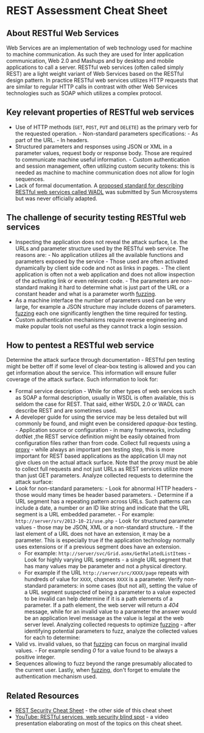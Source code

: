 # REST Assessment Cheat Sheet 
## About RESTful Web Services 
Web Services are an implementation of web technology used for machine to machine communication. As such they are used for Inter application
communication, Web 2.0 and Mashups and by desktop and mobile applications to call a server.
 RESTful web services (often called simply REST) are a light weight
variant of Web Services based on the RESTful design pattern. In practice RESTful web services utilizes HTTP requests that are similar to regular
HTTP calls in contrast with other Web Services technologies such as SOAP which utilizes a complex protocol.
 ## Key relevant properties of RESTful web services
 -   Use of HTTP methods (`GET`, `POST`, `PUT` and `DELETE`) as the
    primary verb for the requested operation. -   Non-standard parameters specifications:
    -   As part of the URL.     -   In headers.
-   Structured parameters and responses using JSON or XML in a parameter     values, request body or response body. Those are required to
    communicate machine useful information. -   Custom authentication and session management, often utilizing custom
    security tokens: this is needed as machine to machine communication     does not allow for login sequences.
-   Lack of formal documentation. A [proposed standard for describing     RESTful web services called
    WADL](http://www.w3.org/Submission/wadl/) was submitted by Sun     Microsystems but was never officially adapted.
 ## The challenge of security testing RESTful web services
 -   Inspecting the application does not reveal the attack surface, I.e.
    the URLs and parameter structure used by the RESTful web service.     The reasons are:
    -   No application utilizes all the available functions and         parameters exposed by the service
    -   Those used are often activated dynamically by client side code         and not as links in pages.
    -   The client application is often not a web application and does         not allow inspection of the activating link or even relevant
        code. -   The parameters are non-standard making it hard to determine what is
    just part of the URL or a constant header and what is a parameter     worth [fuzzing](https://owasp.org/www-community/Fuzzing).
-   As a machine interface the number of parameters used can be very     large, for example a JSON structure may include dozens of
    parameters. [fuzzing](https://owasp.org/www-community/Fuzzing) each     one significantly lengthen the time required for testing.
-   Custom authentication mechanisms require reverse engineering and     make popular tools not useful as they cannot track a login session.
 ## How to pentest a RESTful web service
 Determine the attack surface through documentation - RESTful pen testing
might be better off if some level of clear-box testing is allowed and you can get information about the service.
 This information will ensure fuller coverage of the attack surface. Such
information to look for: 
-   Formal service description - While for other types of web services     such as SOAP a formal description, usually in WSDL is often
    available, this is seldom the case for REST. That said, either WSDL     2.0 or WADL can describe REST and are sometimes used.
-   A developer guide for using the service may be less detailed but     will commonly be found, and might even be considered *opaque-box*
    testing. -   Application source or configuration - in many frameworks, including
    dotNet ,the REST service definition might be easily obtained from     configuration files rather than from code.
 Collect full requests using a [proxy](https://www.zaproxy.org/) - while
always an important pen testing step, this is more important for REST based applications as the application UI may not give clues on the
actual attack surface. 
Note that the proxy must be able to collect full requests and not just URLs as REST services utilize more than just GET parameters.
 Analyze collected requests to determine the attack surface:
 -   Look for non-standard parameters:
    -   Look for abnormal HTTP headers - those would many times be         header based parameters.
    -   Determine if a URL segment has a repeating pattern across URLs.         Such patterns can include a date, a number or an ID like string
        and indicate that the URL segment is a URL embedded parameter.         -   For example: `http://server/srv/2013-10-21/use.php`
    -   Look for structured parameter values - those may be JSON, XML or         a non-standard structure.
    -   If the last element of a URL does not have an extension, it may         be a parameter. This is especially true if the application
        technology normally uses extensions or if a previous segment         does have an extension.
        -   For example:             `http://server/svc/Grid.asmx/GetRelatedListItems`
    -   Look for highly varying URL segments - a single URL segment that         has many values may be parameter and not a physical directory.
        -   For example if the URL `http://server/src/XXXX/page` repeats             with hundreds of value for `XXXX`, chances `XXXX` is a
            parameter. 
Verify non-standard parameters: in some cases (but not all), setting the value of a URL segment suspected of being a parameter to a value
expected to be invalid can help determine if it is a path elements of a parameter. If a path element, the web server will return a *404*
message, while for an invalid value to a parameter the answer would be an application level message as the value is legal at the web server
level. 
Analyzing collected requests to optimize [fuzzing](https://owasp.org/www-community/Fuzzing) - after identifying
potential parameters to fuzz, analyze the collected values for each to determine:
 -   Valid vs. invalid values, so that
    [fuzzing](https://owasp.org/www-community/Fuzzing) can focus on     marginal invalid values.
    -   For example sending *0* for a value found to be always a         positive integer.
-   Sequences allowing to fuzz beyond the range presumably allocated to     the current user.
 Lastly, when [fuzzing](https://owasp.org/www-community/Fuzzing), don\'t
forget to emulate the authentication mechanism used. 
## Related Resources 
-   [REST Security Cheat Sheet](REST_Security_Cheat_Sheet.md) - the     other side of this cheat sheet
-   [YouTube: RESTful services, web security blind     spot](https://www.youtube.com/watch?v=pWq4qGLAZHI) - a video
    presentation elaborating on most of the topics on this cheat sheet. 
